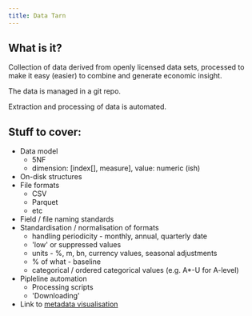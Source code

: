```yaml
---
title: Data Tarn
---
```


## What is it?

Collection of data derived from openly licensed data sets, processed to make it easy (easier) to
combine and generate economic insight.

The data is managed in a git repo.

Extraction and processing of data is automated.



## Stuff to cover:

* Data model
  * 5NF
  * dimension: [index[], measure], value: numeric (ish)
* On-disk structures
* File formats
  * CSV
  * Parquet
  * etc
* Field / file naming standards
* Standardisation / normalisation of formats
  * handling periodicity - monthly, annual, quarterly date
  * 'low' or suppressed values
  * units - %, m, bn, currency values, seasonal adjustments
  * % of what - baseline
  * categorical / ordered categorical values (e.g. A*-U for A-level)
* Pipleline automation
  * Processing scripts
  * 'Downloading'
* Link to [metadata visualisation](/components/metadata-visualser/)